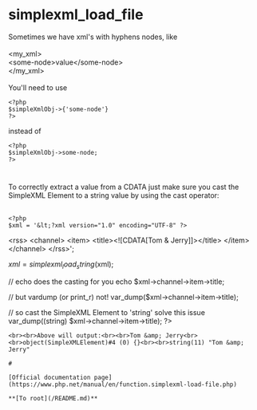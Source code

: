 # simplexml_load_file



Sometimes we have xml&apos;s with hyphens nodes, like<br><br>&lt;my_xml&gt;<br> &lt;some-node&gt;value&lt;/some-node&gt;<br>&lt;/my_xml&gt;<br><br>You&apos;ll need to use<br>

```
<?php
$simpleXmlObj->{'some-node'}
?>
```


instead of 


```
<?php
$simpleXmlObj->some-node;
?>
```
  

#

To correctly extract a value from a CDATA just make sure you cast the SimpleXML Element to a string value by using the cast operator:<br><br>

```
<?php
$xml = '&lt;?xml version="1.0" encoding="UTF-8" ?>
```

&lt;rss&gt;
    &lt;channel&gt;
        &lt;item&gt;
            &lt;title&gt;&lt;![CDATA[Tom &amp; Jerry]]&gt;&lt;/title&gt;
        &lt;/item&gt;
    &lt;/channel&gt;
&lt;/rss&gt;';

$xml = simplexml_load_string($xml);

// echo does the casting for you
echo $xml->channel->item->title;

// but vardump (or print_r) not!
var_dump($xml->channel->item->title);

// so cast the SimpleXML Element to 'string' solve this issue
var_dump((string) $xml->channel->item->title);
?>
```
<br><br>Above will output:<br><br>Tom &amp; Jerry<br><br>object(SimpleXMLElement)#4 (0) {}<br><br>string(11) "Tom &amp; Jerry"  

#

[Official documentation page](https://www.php.net/manual/en/function.simplexml-load-file.php)

**[To root](/README.md)**